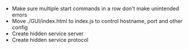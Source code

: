 - Make sure multiple start commands in a row don't make unintended errors
- Move ./GUI/index.html to index.js to control hostname, port and other config
- Create hidden service server
- Create hidden service protocol

